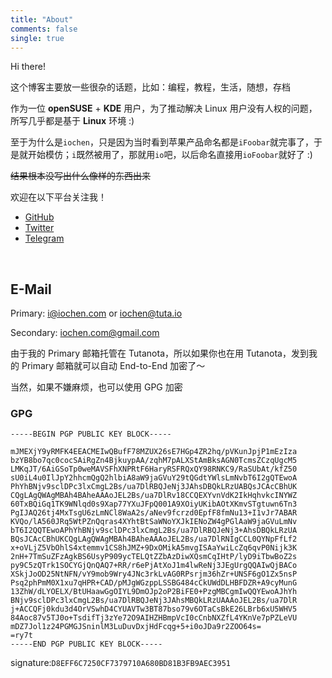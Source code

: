 ```yaml
---
title: "About"
comments: false
single: true
---
```


Hi there!



这个博客主要放一些很杂的话题，比如：编程，教程，生活，随想，存档



作为一位 **openSUSE** + **KDE** 用户，为了推动解决 Linux 用户没有人权的问题，所写几乎都是基于 **Linux** 环境 :)

至于为什么是`iochen`，只是因为当时看到苹果产品命名都是`iFoobar`就完事了，于是就开始模仿；`i`既然被用了，那就用`io`吧，以后命名直接用`ioFoobar`就好了 :) 

~~结果根本没写出什么像样的东西出来~~


欢迎在以下平台关注我！

* [GitHub](https://github.com/iochen)
* [Twitter](https://twitter.com/realRichardChen)
* [Telegram](https://t.me/iochen)

​       

## E-Mail

Primary: [i@iochen.com](mailto:i@iochen.com) or [iochen@tuta.io](mailto:iochen@tuta.io)

Secondary: [iochen.com@gmail.com](mailto:iochen.com@gmail.com)

由于我的 Primary 邮箱托管在 Tutanota，所以如果你也在用 Tutanota，发到我的 Primary 邮箱就可以自动 End-to-End 加密了～

当然，如果不嫌麻烦，也可以使用 GPG 加密

### GPG

```
-----BEGIN PGP PUBLIC KEY BLOCK-----

mJMEXjY9yRMFK4EEACMEIwQBufF78MZUX26sE7HGp4ZR2hq/pVKunJpjP1mEzIza
bzYB8bo7qc0cocSAiRgZn4BjkuypAA/zqhM7pALXStAmBksAGN0TcmsZCzqUgcM5
LMKqJT/6AiGSoTp0weMAVSFhXNPRtF6HaryRSFRQxQY98RNKC9/RaSUbAt/kfZ50
sU0iL4u0IlJpY2hhcmQgQ2hlbiA8aW9jaGVuY29tQGdtYWlsLmNvbT6I2gQTEwoA
PhYhBNjv9sclDPc3lxCmgL2Bs/ua7DlRBQJeNj3JAhsDBQkLRzUABQsJCAcCBhUK
CQgLAgQWAgMBAh4BAheAAAoJEL2Bs/ua7DlRv18CCQEXYvnVdK2IkHqhvkcINYWZ
60TxBQiGq1TK9WNlqd0s9Xap77YXuJFpQ001A9XOiyUKibAOtXKmvSTgtuwn6Tn3
PgIJAQ26tj4MxTsgU6zLmNCl8WaA2s/aNev9fcrzd0EpfF8fmNu13+I1vJr7ABAR
KVQo/lA560JRq5WtPZnQqras4XYhtBtSaWNoYXJkIENoZW4gPGlAaW9jaGVuLmNv
bT6I2QQTEwoAPhYhBNjv9sclDPc3lxCmgL2Bs/ua7DlRBQJeNj3+AhsDBQkLRzUA
BQsJCAcCBhUKCQgLAgQWAgMBAh4BAheAAAoJEL2Bs/ua7DlRNIgCCL0QYNpFfLf2
x+oVLjZ5VbOhlS4xtemmv1CS8hJMZ+9DxOMikA5mvgISAaYwiLcZq6qvP0Nijk3K
2nH+7TmSuZFzAgkBS6UsyP909ycTELQtZZbAzDiwXQsmCqIHtP/lyD9iTbwBoZ2s
py9C5zQTrk1SOCYGjQnQAQ7+RR/r6ePjAtXoJ1m4lwReNj3JEgUrgQQAIwQjBACo
XSkjJoOD25NtNFN/vY9mob9Wry4JNc3rkLvAG0RPsrjm36hZr+UNSF6gO1Zx5nsP
Psq2phPmM0X1xu7qHPR+CAD/pMJgWGzppLSSBG484cCkUWdDLHBFDZR+A9cyMunG
13ZhW/dLYOELX/BtUHaawGgOIYL9DmOJp2oP2BiFE0+PzgMBCgmIwQQYEwoAJhYh
BNjv9sclDPc3lxCmgL2Bs/ua7DlRBQJeNj3JAhsMBQkLRzUAAAoJEL2Bs/ua7DlR
j+ACCQFj0kdu3d4OrVSwhD4CYUAVTw3BT87bso79v6OTaCsBkE26LBrb6xU5WHV5
84Aoc87v5TJ0o+TsdifTj3zYe72O9AIHZHBmpVcI0cCnbNXZfL4YKnVe7pPZLeVU
mDZ7Jol1z24PGMGJSninlM3LuDuvDxjHdFcqg+5+i0oJDa9r2ZOO64s=
=ry7t
-----END PGP PUBLIC KEY BLOCK-----
```

signature:`D8EFF6C7250CF7379710A680BD81B3FB9AEC3951`
